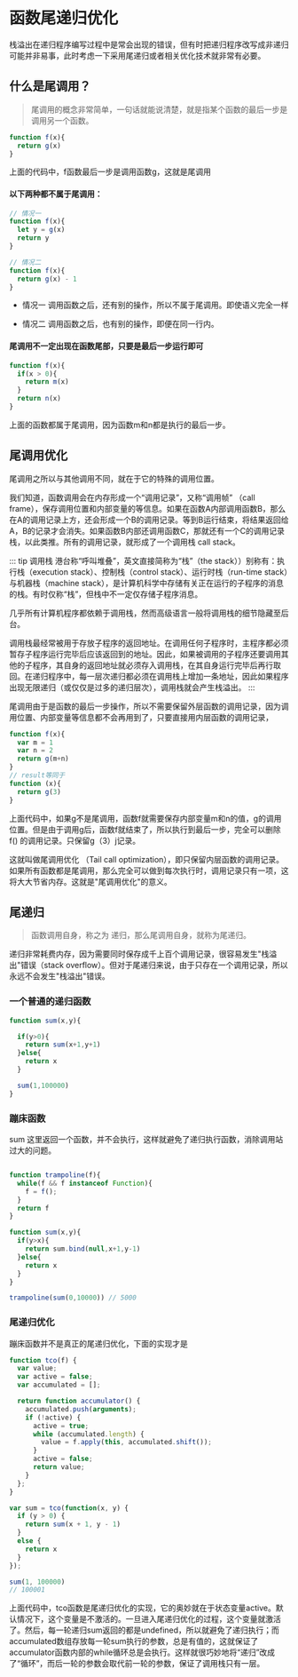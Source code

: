 # 函数尾递归优化

栈溢出在递归程序编写过程中是常会出现的错误，但有时把递归程序改写成非递归可能并非易事，此时考虑一下采用尾递归或者相关优化技术就非常有必要。

## 什么是尾调用？

> 尾调用的概念非常简单，一句话就能说清楚，就是指某个函数的最后一步是调用另一个函数。

``` js 
function f(x){
  return g(x)
}
```
上面的代码中，f函数最后一步是调用函数g，这就是尾调用

#### 以下两种都不属于尾调用：

``` js 
// 情况一
function f(x){
  let y = g(x)
  return y
}

// 情况二
function f(x){
  return g(x) - 1
}
```
- 情况一
  调用函数之后，还有别的操作，所以不属于尾调用。即使语义完全一样

- 情况二
  调用函数之后，也有别的操作，即便在同一行内。

#### 尾调用不一定出现在函数尾部，只要是最后一步运行即可

``` js
function f(x){
  if(x > 0){
    return m(x)
  }
  return n(x)
}
```
上面的函数都属于尾调用，因为函数m和n都是执行的最后一步。

## 尾调用优化

尾调用之所以与其他调用不同，就在于它的特殊的调用位置。

我们知道，函数调用会在内存形成一个“调用记录”，又称“调用帧” （call frame），保存调用位置和内部变量的等信息。如果在函数A内部调用函数B，那么在A的调用记录上方，还会形成一个B的调用记录。等到B运行结束，将结果返回给A，B的记录才会消失。如果函数B内部还调用函数C，那就还有一个C的调用记录栈，以此类推。所有的调用记录，就形成了一个调用栈 call stack。

::: tip 调用栈
港台称“呼叫堆叠”，英文直接简称为“栈”（the stack））别称有：执行栈（execution stack）、控制栈（control stack）、运行时栈（run-time stack）与机器栈（machine stack），是计算机科学中存储有关正在运行的子程序的消息的栈。有时仅称“栈”，但栈中不一定仅存储子程序消息。  

几乎所有计算机程序都依赖于调用栈，然而高级语言一般将调用栈的细节隐藏至后台。  

调用栈最经常被用于存放子程序的返回地址。在调用任何子程序时，主程序都必须暂存子程序运行完毕后应该返回到的地址。因此，如果被调用的子程序还要调用其他的子程序，其自身的返回地址就必须存入调用栈，在其自身运行完毕后再行取回。在递归程序中，每一层次递归都必须在调用栈上增加一条地址，因此如果程序出现无限递归（或仅仅是过多的递归层次），调用栈就会产生栈溢出。
:::

尾调用由于是函数的最后一步操作，所以不需要保留外层函数的调用记录，因为调用位置、内部变量等信息都不会再用到了，只要直接用内层函数的调用记录，

``` js
function f(x){
  var m = 1
  var n = 2
  return g(m+n)
}
// result等同于
function (x){
  return g(3)
}
```

上面代码中，如果g不是尾调用，函数f就需要保存内部变量m和n的值，g的调用位置。但是由于调用g后，函数f就结束了，所以执行到最后一步，完全可以删除 f() 的调用记录。只保留g（3）j记录。

这就叫做尾调用优化 （Tail call optimization），即只保留内层函数的调用记录。如果所有函数都是尾调用，那么完全可以做到每次执行时，调用记录只有一项，这将大大节省内存。这就是"尾调用优化"的意义。

## 尾递归

> 函数调用自身，称之为 递归，那么尾调用自身，就称为尾递归。

递归非常耗费内存，因为需要同时保存成千上百个调用记录，很容易发生"栈溢出"错误（stack overflow）。但对于尾递归来说，由于只存在一个调用记录，所以永远不会发生"栈溢出"错误。

### 一个普通的递归函数

``` js
function sum(x,y){

  if(y>0){
    return sum(x+1,y+1)
  }else{
    return x
  }

  sum(1,100000)
}
```


### 蹦床函数

sum 这里返回一个函数，并不会执行，这样就避免了递归执行函数，消除调用站过大的问题。
``` js

function trampoline(f){
  while(f && f instanceof Function){
    f = f();
  }
  return f
}

function sum(x,y){
  if(y>x){
    return sum.bind(null,x+1,y-1)
  }else{
    return x
  }
}

trampoline(sum(0,10000)) // 5000
```


### 尾递归优化
蹦床函数并不是真正的尾递归优化，下面的实现才是
``` js
function tco(f) {
  var value;
  var active = false;
  var accumulated = [];

  return function accumulator() {
    accumulated.push(arguments);
    if (!active) {
      active = true;
      while (accumulated.length) {
        value = f.apply(this, accumulated.shift());
      }
      active = false;
      return value;
    }
  };
}

var sum = tco(function(x, y) {
  if (y > 0) {
    return sum(x + 1, y - 1)
  }
  else {
    return x
  }
});

sum(1, 100000)
// 100001
```
上面代码中，tco函数是尾递归优化的实现，它的奥妙就在于状态变量active。默认情况下，这个变量是不激活的。一旦进入尾递归优化的过程，这个变量就激活了。然后，每一轮递归sum返回的都是undefined，所以就避免了递归执行；而accumulated数组存放每一轮sum执行的参数，总是有值的，这就保证了accumulator函数内部的while循环总是会执行。这样就很巧妙地将“递归”改成了“循环”，而后一轮的参数会取代前一轮的参数，保证了调用栈只有一层。



